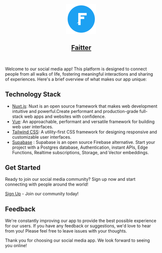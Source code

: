 <p align="center">
<img src="./public/logo.svg" width="100"/>
</p>

<h2 align="center">
<a href="">Faitter</a>
</h2><br>

Welcome to our social media app! This platform is designed to connect people from all walks of life, fostering meaningful interactions and sharing of experiences. Here's a brief overview of what makes our app unique:

## Technology Stack

- [Nuxt.js](https://nextjs.org/): Nuxt is an open source framework that makes web development intuitive and powerful.Create performant and production-grade full-stack web apps and websites with confidence.
- [Vue](https://vuejs.org/): An approachable, performant and versatile framework for building web user interfaces.
- [Tailwind CSS](https://tailwindcss.com/): A utility-first CSS framework for designing responsive and customizable user interfaces.
- [Supabase](https://supabase.com/) : Supabase is an open source Firebase alternative.
  Start your project with a Postgres database, Authentication, instant APIs, Edge Functions, Realtime subscriptions, Storage, and Vector embeddings.

## Get Started

Ready to join our social media community? Sign up now and start connecting with people around the world!

[Sign Up](https://faitter.vercel.app/signup) - Join our community today!

## Feedback

We're constantly improving our app to provide the best possible experience for our users. If you have any feedback or suggestions, we'd love to hear from you! Please feel free to leave issues with your thoughts.

Thank you for choosing our social media app. We look forward to seeing you online!
